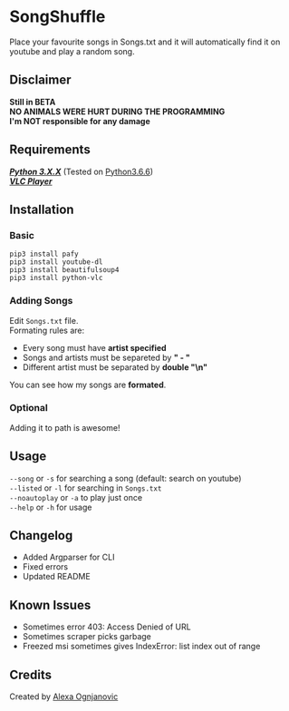 # SongShuffle
Place your favourite songs in Songs.txt and it will automatically find it on youtube and play a random song.
## Disclaimer
**Still in BETA**<br/>
**NO ANIMALS WERE HURT DURING THE PROGRAMMING**<br/>
**I'm NOT responsible for any damage**
## Requirements
_**[Python 3.X.X](https://www.python.org/downloads/release/python-372/)**_ (Tested on [Python3.6.6](https://www.python.org/downloads/release/python-366/))<br />
_**[VLC Player](https://www.videolan.org/vlc/download-windows.html)**_
## Installation
### Basic
```
pip3 install pafy
pip3 install youtube-dl
pip3 install beautifulsoup4
pip3 install python-vlc
```
### Adding Songs
Edit `Songs.txt` file.<br/>
Formating rules are:
- Every song must have **artist specified**
- Songs and artists must be separeted by **" - "**
- Different artist must be separated by **double "\n"**<br/>

You can see how my songs are **formated**.
### Optional
Adding it to path is awesome!

## Usage
`--song` or `-s` for searching a song (default: search on youtube)<br />
`--listed` or `-l` for searching in `Songs.txt`<br />
`--noautoplay` or `-a` to play just once<br />
`--help` or `-h` for usage
## Changelog
- Added Argparser for CLI
- Fixed errors
- Updated README
## Known Issues
- Sometimes error 403: Access Denied of URL
- Sometimes scraper picks garbage
- Freezed msi sometimes gives IndexError: list index out of range 
## Credits
Created by [Alexa Ognjanovic](https://www.github.com/proalexa/)
